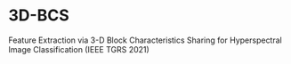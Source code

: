 # 3D-BCS
Feature Extraction via 3-D Block Characteristics Sharing for Hyperspectral Image Classification (IEEE TGRS 2021)
